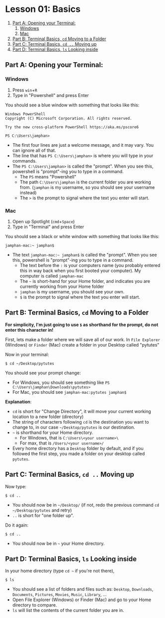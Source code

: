 # Lesson 01: Basics

<!-- TOC depthFrom:2 orderedList:true -->

1. [Part A: Opening your Terminal:](#part-a-opening-your-terminal)
    1. [Windows](#windows)
    2. [Mac](#mac)
2. [Part B: Terminal Basics, `cd` Moving to a Folder](#part-b-terminal-basics-cd-moving-to-a-folder)
3. [Part C: Terminal Basics, `cd ..` Moving up](#part-c-terminal-basics-cd--moving-up)
4. [Part D: Terminal Basics, `ls` Looking inside](#part-d-terminal-basics-ls-looking-inside)

<!-- /TOC -->

## Part A: Opening your Terminal:

### Windows

1. Press `win`+`R`
2. Type in "Powershell" and press Enter

You should see a blue window with something that looks like this:

```
Windows PowerShell
Copyright (C) Microsoft Corporation. All rights reserved.

Try the new cross-platform PowerShell https://aka.ms/pscore6

PS C:\Users\jamphan>
```

- The first four lines are just a welcome message, and it may vary. You can ignore all of that.
- The line that has `PS C:\Users\jamphan>` is where you will type in your commands.
- The `PS C:\Users\jamphan>` is called the "prompt". When you see this, powershell is "prompt"-ing you to type in a command.
    - The `PS` means "Powershell"
    - The path `C:\Users\jamphan` is the current folder you are working from. (`jamphan` is my username, so you should see your username instead)
    - The `>` is the prompt to signal where the text you enter will start.

### Mac

1. Open up Spotlight (`cmd`+`Space`)
2. Type in "Terminal" and press Enter

You should see a black or white window with something that looks like this:

```
jamphan-mac:~ jamphan$
```

- The text `jamphan-mac:~ jamphan$` is called the "prompt". When you see this, powershell is "prompt"-ing you to type in a command.
    - The text before the `:` is your computers name (you probably entered this in way back when you first booted your computer). My computer is called `jamphan-mac`
    - The `~` is short-hand for your Home folder, and indicates you are currently working from your Home folder
    - `jamphan` is my username, you should see your own.
    - `$` is the prompt to signal where the text you enter will start.

## Part B: Terminal Basics, `cd` Moving to a Folder

**For simplicity, I'm just going to use `$` as shorthand for the prompt, do not enter this character in!**

First, lets make a folder where we will save all of our work. In `File Explorer` (Windows) or `Finder` (Mac) create a folder in your Desktop called "pytutes"

Now in your terminal:

```
$ cd ~/Desktop/pytutes
```

You should see your prompt change:

- For Windows, you should see something like `PS C:\Users\jamphan\Downloads\pytutes>`
- For Mac, you should see `jamphan-mac:pytutes jamphan$`

**Explanation**:
- `cd` is short for "Change Directory", it will move your current working location to a new folder (directory)
- The string of characters following `cd` is the destination you want to change to, in our case `~/Desktop/pytutes` is our destination.
- `~` is shorthand for your Home directory.
    - For Windows, that is `C:\Users\<your username>\`
    - For max, that is `/Users/<your username>/`
- Every home directory has a `Desktop` folder by default, and if you followed the first step, you made a folder on your desktop called `pytutes`.

## Part C: Terminal Basics, `cd ..` Moving up

Now type:

```
$ cd ..
```

- You should now be in `~/Desktop/` (if not, redo the previous command `cd ~/Desktop/pytutes` and retry)
- `..` is short for "one folder up".

Do it again:

```
$ cd ..
```

- You should now be in `~` your Home directory.

## Part D: Terminal Basics, `ls` Looking inside

In your home directory (type `cd ~` if you're not there),

```
$ ls
```

- You should see a list of folders and files such as: `Desktop`, `Downloads`, `Documents`, `Pictures`, `Movies`, `Music`, `Library`, ...
- Open File Explorer (Windows) or Finder (Mac) and go to your Home directory to compare.
- `ls` will list the contents of the current folder you are in.
